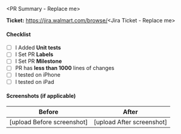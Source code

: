 <PR Summary - Replace me>

**Ticket:** https://jira.walmart.com/browse/<Jira Ticket - Replace me>

#### Checklist
- [ ] I Added **Unit tests**
- [ ] I Set PR **Labels**
- [ ] I Set PR **Milestone**
- [ ] PR has **less than 1000** lines of changes
- [ ] I tested on iPhone
- [ ] I tested on iPad

#### Screenshots (if applicable)
Before | After
------------ | -------------
[upload Before screenshot] | [upload After screenshot]
